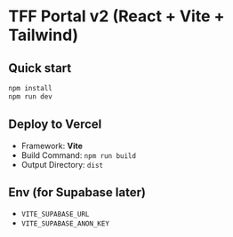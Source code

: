 # TFF Portal v2 (React + Vite + Tailwind)

## Quick start
```bash
npm install
npm run dev
```

## Deploy to Vercel
- Framework: **Vite**
- Build Command: `npm run build`
- Output Directory: `dist`

## Env (for Supabase later)
- `VITE_SUPABASE_URL`
- `VITE_SUPABASE_ANON_KEY`

